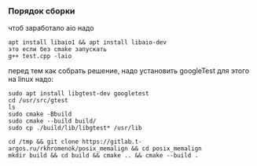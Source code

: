 ### Порядок сборки

чтоб заработало aio надо
```
apt install libaio1 && apt install libaio-dev
это если без cmake запускать
g++ test.cpp -laio
```
перед тем как собрать решение, надо установить googleTest для этого на linux надо:
```
sudo apt install libgtest-dev googletest
cd /usr/src/gtest
ls
sudo cmake -Bbuild
sudo cmake --build build/
sudo cp ./build/lib/libgtest* /usr/lib
```

```
cd /tmp && git clone https://gitlab.t-argos.ru/rkhromenok/posix_memalign && cd posix_memalign
mkdir build && cd build && cmake .. && cmake --build .
```
